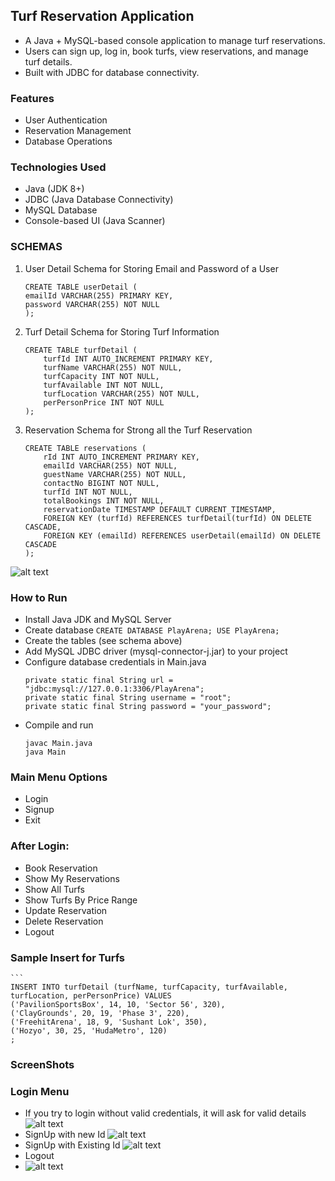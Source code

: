 ## Turf Reservation Application
- A Java + MySQL-based console application to manage turf reservations.
- Users can sign up, log in, book turfs, view reservations, and manage turf details.
- Built with JDBC for database connectivity.

### Features
- User Authentication
- Reservation Management
- Database Operations

### Technologies Used
- Java (JDK 8+)
- JDBC (Java Database Connectivity)
- MySQL Database
- Console-based UI (Java Scanner)

### SCHEMAS

1. User Detail Schema for Storing Email and Password of a User
   ```
   CREATE TABLE userDetail (
   emailId VARCHAR(255) PRIMARY KEY,
   password VARCHAR(255) NOT NULL
   );

2. Turf Detail Schema for Storing Turf Information
   ```
   CREATE TABLE turfDetail (
       turfId INT AUTO_INCREMENT PRIMARY KEY,
       turfName VARCHAR(255) NOT NULL,
       turfCapacity INT NOT NULL,
       turfAvailable INT NOT NULL,
       turfLocation VARCHAR(255) NOT NULL,
       perPersonPrice INT NOT NULL
   );

3. Reservation Schema for Strong all the Turf Reservation
   ```
   CREATE TABLE reservations (
       rId INT AUTO_INCREMENT PRIMARY KEY,
       emailId VARCHAR(255) NOT NULL,
       guestName VARCHAR(255) NOT NULL,
       contactNo BIGINT NOT NULL,
       turfId INT NOT NULL,
       totalBookings INT NOT NULL,
       reservationDate TIMESTAMP DEFAULT CURRENT_TIMESTAMP,
       FOREIGN KEY (turfId) REFERENCES turfDetail(turfId) ON DELETE CASCADE,
       FOREIGN KEY (emailId) REFERENCES userDetail(emailId) ON DELETE CASCADE
   );

![alt text](https://github.com/igargaditya/Play_Arena/blob/main/src/ErDiag.png?raw=true)


### How to Run
- Install Java JDK and MySQL Server
- Create database
  `CREATE DATABASE PlayArena;
  USE PlayArena;`
- Create the tables (see schema above)
- Add MySQL JDBC driver (mysql-connector-j.jar) to your project
- Configure database credentials in Main.java
   ```
  private static final String url = "jdbc:mysql://127.0.0.1:3306/PlayArena";
  private static final String username = "root";
  private static final String password = "your_password";
  
- Compile and run
   ```
   javac Main.java
   java Main
  
### Main Menu Options 
- Login 
- Signup
- Exit 

### After Login:
- Book Reservation
- Show My Reservations
- Show All Turfs 
- Show Turfs By Price Range 
- Update Reservation
- Delete Reservation
- Logout

### Sample Insert for Turfs
    ```
    INSERT INTO turfDetail (turfName, turfCapacity, turfAvailable, turfLocation, perPersonPrice) VALUES
    ('PavilionSportsBox', 14, 10, 'Sector 56', 320),
    ('ClayGrounds', 20, 19, 'Phase 3', 220),
    ('FreehitArena', 18, 9, 'Sushant Lok', 350),
    ('Hozyo', 30, 25, 'HudaMetro', 120)
    ;

### ScreenShots 

### Login Menu
- If you try to login without valid credentials, it will ask for valid details 
![alt text](https://github.com/igargaditya/Play_Arena/blob/main/LogicMenu/1.png?raw=true)
- SignUp with new Id 
![alt text](https://github.com/igargaditya/Play_Arena/blob/main/LogicMenu/2.png?raw=true)
- SignUp with Existing Id 
![alt text](https://github.com/igargaditya/Play_Arena/blob/main/LogicMenu/3.png?raw=true)
- Logout
- ![alt text](https://github.com/igargaditya/Play_Arena/blob/main/LogicMenu/3.png?raw=true)
